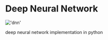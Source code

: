 # Deep Neural Network

!['dnn'](https://cdn-images-1.medium.com/max/2000/1*1mpE6fsq5LNxH31xeTWi5w.jpeg)

deep neural network implementation in python
